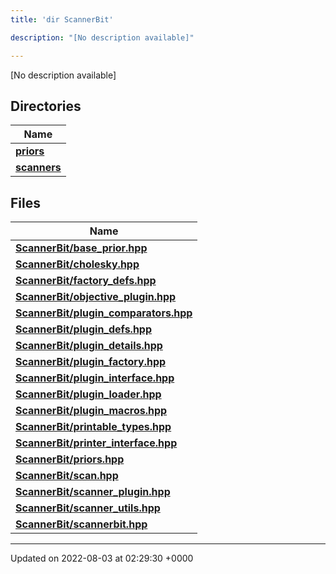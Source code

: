 ```yaml
---
title: 'dir ScannerBit'

description: "[No description available]"

---
```







[No description available]

## Directories

| Name           |
| -------------- |
| **[priors](/documentation/code/gambit_sphinx/files/dir_fcd5a9dbbf1819829d7ec1014844ab30/#dir-priors)**  |
| **[scanners](/documentation/code/gambit_sphinx/files/dir_d8899288cb095d9f40a7187612d7e0b7/#dir-scanners)**  |

## Files

| Name           |
| -------------- |
| **[ScannerBit/base_prior.hpp](/documentation/code/gambit_sphinx/files/base__prior_8hpp/#file-base-prior.hpp)**  |
| **[ScannerBit/cholesky.hpp](/documentation/code/gambit_sphinx/files/cholesky_8hpp/#file-cholesky.hpp)**  |
| **[ScannerBit/factory_defs.hpp](/documentation/code/gambit_sphinx/files/factory__defs_8hpp/#file-factory-defs.hpp)**  |
| **[ScannerBit/objective_plugin.hpp](/documentation/code/gambit_sphinx/files/objective__plugin_8hpp/#file-objective-plugin.hpp)**  |
| **[ScannerBit/plugin_comparators.hpp](/documentation/code/gambit_sphinx/files/plugin__comparators_8hpp/#file-plugin-comparators.hpp)**  |
| **[ScannerBit/plugin_defs.hpp](/documentation/code/gambit_sphinx/files/plugin__defs_8hpp/#file-plugin-defs.hpp)**  |
| **[ScannerBit/plugin_details.hpp](/documentation/code/gambit_sphinx/files/plugin__details_8hpp/#file-plugin-details.hpp)**  |
| **[ScannerBit/plugin_factory.hpp](/documentation/code/gambit_sphinx/files/plugin__factory_8hpp/#file-plugin-factory.hpp)**  |
| **[ScannerBit/plugin_interface.hpp](/documentation/code/gambit_sphinx/files/plugin__interface_8hpp/#file-plugin-interface.hpp)**  |
| **[ScannerBit/plugin_loader.hpp](/documentation/code/gambit_sphinx/files/plugin__loader_8hpp/#file-plugin-loader.hpp)**  |
| **[ScannerBit/plugin_macros.hpp](/documentation/code/gambit_sphinx/files/plugin__macros_8hpp/#file-plugin-macros.hpp)**  |
| **[ScannerBit/printable_types.hpp](/documentation/code/gambit_sphinx/files/printable__types_8hpp/#file-printable-types.hpp)**  |
| **[ScannerBit/printer_interface.hpp](/documentation/code/gambit_sphinx/files/printer__interface_8hpp/#file-printer-interface.hpp)**  |
| **[ScannerBit/priors.hpp](/documentation/code/gambit_sphinx/files/priors_8hpp/#file-priors.hpp)**  |
| **[ScannerBit/scan.hpp](/documentation/code/gambit_sphinx/files/scan_8hpp/#file-scan.hpp)**  |
| **[ScannerBit/scanner_plugin.hpp](/documentation/code/gambit_sphinx/files/scanner__plugin_8hpp/#file-scanner-plugin.hpp)**  |
| **[ScannerBit/scanner_utils.hpp](/documentation/code/gambit_sphinx/files/scanner__utils_8hpp/#file-scanner-utils.hpp)**  |
| **[ScannerBit/scannerbit.hpp](/documentation/code/gambit_sphinx/files/scannerbit_8hpp/#file-scannerbit.hpp)**  |






-------------------------------

Updated on 2022-08-03 at 02:29:30 +0000
